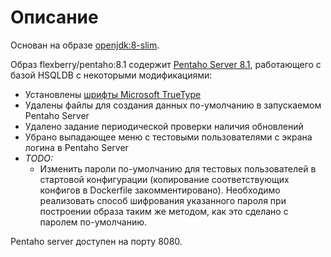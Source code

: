 # Описание 
Основан на образе [openjdk:8-slim](https://hub.docker.com/_/openjdk).

Образ flexberry/pentaho:8.1 содержит [Pentaho Server 8.1](https://sourceforge.net/projects/pentaho/files/Pentaho%208.1/server/), работающего с базой HSQLDB с некоторыми модификациями:
- Установлены [шрифты Microsoft TrueType](https://packages.debian.org/ru/sid/ttf-mscorefonts-installer)
- Удалены файлы для создания данных по-умолчанию в запускаемом Pentaho Server
- Удалено задание периодической проверки наличия обновлений
- Убрано выпадающее меню с тестовыми пользователями с экрана логина в Pentaho Server
- *TODO:*
  - Изменить пароли по-умолчанию для тестовых пользователей в стартовой конфигурации (копирование соответствующих конфигов в Dockerfile закомментировано). Необходимо реализовать способ шифрования указанного пароля при построении образа таким же методом, как это сделано с паролем по-умолчанию.

Pentaho server доступен на порту 8080.